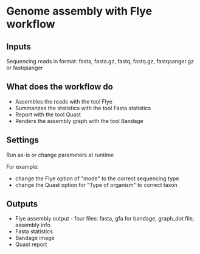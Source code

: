 # Genome assembly with Flye workflow


## Inputs

Sequencing reads in format:
fasta, fasta.gz, fastq, fastq.gz, fastqsanger.gz or fastqsanger


## What does the workflow do

- Assembles the reads with the tool Flye
- Summarizes the statistics with the tool Fasta statistics
- Report with the tool Quast
- Renders the assembly graph with the tool Bandage


## Settings

Run as-is or change parameters at runtime

For example:
- change the Flye option of "mode" to the correct sequencing type
- change the Quast option for "Type of organism" to correct taxon
 


## Outputs

- Flye assembly output - four files: fasta, gfa for bandage, graph_dot file, assembly info
- Fasta statistics
- Bandage image
- Quast report
